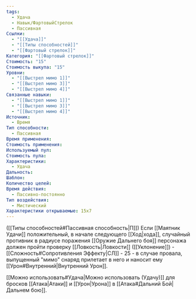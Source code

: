 ```yaml
---
tags:
  - Удача
  - Навык/ФартовыйСтрелок
  - Пассивная
Ссылки:
  - "[[Удача]]"
  - "[[Типы способностей]]"
  - "[[Фартовый стрелок]]"
Категория: "[[Фартовый стрелок]]"
Стоимость: "15"
Стоимость выкупа: "15"
Уровни:
  - "[[Выстрел мимо 1]]"
  - "[[Выстрел мимо 3]]"
  - "[[Выстрел мимо 4]]"
Связанные навыки:
  - "[[Выстрел мимо 1]]"
  - "[[Выстрел мимо 3]]"
  - "[[Выстрел мимо 4]]"
Источник:
  - Время
Тип способности:
  - Пассивная
Время применения: 
Стоимость применения: 
Используемый пул: 
Стоимость пула: 
Характеристики:
  - Удача
Дальность: 
Шаблон: 
Количество целей: 
Время действия:
  - Пассивно-постоянно
Тип воздействия:
  - Мистический
Характеристики открываемые: 15x7
---
```

([[Типы способностей#Пассивная способность|П]]) Если [[Маятник Удачи]] положительный, в начале следующего [[Ход|хода]], случайный противник в радиусе поражения [[Оружие Дальнего боя]] персонажа должен пройти проверку [[Ловкость|Ловкости]] ([[Уклонение]]) - [[Сложность#Cопротивления Эффекту|СЛ]] - 25 - в случае провала, выпущенный "мимо" снаряд прилетает в него и наносит ему [[Урон#Внутренний|Внутренний Урон]]. 

[[Можно использовать#Удача|Можно использовать (Удачу)]] для бросков [[Атака|Атаки]] и [[Урон|Урона]] в [[Атака#Дальний Бой|Дальнем бою]].
